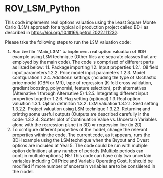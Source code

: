 # ROV_LSM_Python
This code implements real options valuation using the Least Square Monte Carlo (LSM) approach for a typical oil production project called BDH as described in https://doi.org/10.1016/j.petrol.2022.111230.

Please take the following steps to run the LSM valuation code:
1.	Run the file “Main_LSM” to implement real option valuation of BDH example using LSM technique (Other files are separate classes that are employed by the main code).
The code is comprised of different parts as listed below:
1.1.	 Package importing
1.2.	 Input properties
1.2.1.	Oil field input parameters 
1.2.2.	Price model input parameters
1.2.3.	Model configuration
1.2.4.	Additional settings (including the type of stochastic price model (GBM or MR), type of regression  (K-fold cross validation, gradient boosting, polynomial, feature selection), path alternatives (Alternative 1 through Alternative 5)
1.2.5.	Integrating different input properties together
1.2.6.	Flag setting (optional)
1.3.	Real option valuation
1.3.1.	Option definition
1.3.2.	LSM valuation
1.3.2.1.	Seed setting
1.3.2.2.	Project valuation using LSM technique
1.3.2.3.	Returning and printing some useful outputs (Outputs are described carefully in the code)
1.3.2.4.	Scatter plot of Continuation Value vs. Uncertain Variables along with the regression plane (in 3D) or regression line (in 2D)
2.	To configure different properties of the model, change the relevant properties within the code. The current code, as it appears, runs the BDH example using the LSM technique when the Buyout and Divest options are included at Year 5. 
The code could be run with multiple option definitions at any number of periods (Multiple periods can contain multiple options.)
NB! This code can have only two uncertain variables including Oil Price and Variable Operating Cost. It should be modified if more number of uncertain variables are to be considered in the model. 

